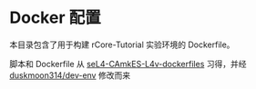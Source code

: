 # Docker 配置

本目录包含了用于构建 rCore-Tutorial 实验环境的 Dockerfile。

脚本和 Dockerfile 从 [seL4-CAmkES-L4v-dockerfiles](https://github.com/seL4/seL4-CAmkES-L4v-dockerfiles) 习得，并经 [duskmoon314/dev-env](https://github.com/duskmoon314/dev-env) 修改而来
